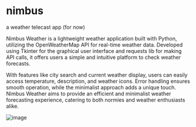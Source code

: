 # nimbus
a weather telecast app (for now)

Nimbus Weather is a lightweight weather 
application built with Python, utilizing the
OpenWeatherMap API for real-time weather
data. Developed using Tkinter for the
graphical user interface and requests lib for
making API calls, it offers users a simple and
intuitive platform to check weather
forecasts.

With features like city search and current
weather display, users can easily access
temperature, description, and weather icons.
Error handling ensures smooth operation,
while the minimalist approach adds a unique
touch. Nimbus Weather aims to provide an
efficient and minimalist weather forecasting
experience, catering to both normies and
weather enthusiasts alike.

![image](https://github.com/kiyopon77/nimbus/assets/89176164/3ccca9a3-ca13-4914-8b03-acab7ac40d4a)

